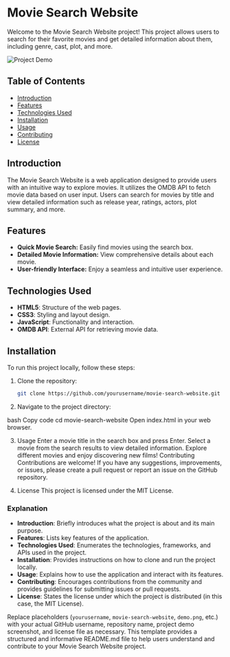 # Movie Search Website

Welcome to the Movie Search Website project! This project allows users to search for their favorite movies and get detailed information about them, including genre, cast, plot, and more.

![Project Demo](demo.png)

## Table of Contents

- [Introduction](#introduction)
- [Features](#features)
- [Technologies Used](#technologies-used)
- [Installation](#installation)
- [Usage](#usage)
- [Contributing](#contributing)
- [License](#license)

## Introduction

The Movie Search Website is a web application designed to provide users with an intuitive way to explore movies. It utilizes the OMDB API to fetch movie data based on user input. Users can search for movies by title and view detailed information such as release year, ratings, actors, plot summary, and more.

## Features

- **Quick Movie Search:** Easily find movies using the search box.
- **Detailed Movie Information:** View comprehensive details about each movie.
- **User-friendly Interface:** Enjoy a seamless and intuitive user experience.

## Technologies Used

- **HTML5**: Structure of the web pages.
- **CSS3**: Styling and layout design.
- **JavaScript**: Functionality and interaction.
- **OMDB API**: External API for retrieving movie data.

## Installation

To run this project locally, follow these steps:

1. Clone the repository:
   ```bash
   git clone https://github.com/yourusername/movie-search-website.git

2. Navigate to the project directory:

bash
Copy code
cd movie-search-website
Open index.html in your web browser.

3. Usage
Enter a movie title in the search box and press Enter.
Select a movie from the search results to view detailed information.
Explore different movies and enjoy discovering new films!
Contributing
Contributions are welcome! If you have any suggestions, improvements, or issues, please create a pull request or report an issue on the GitHub repository.

4. License
This project is licensed under the MIT License.

### Explanation

- **Introduction**: Briefly introduces what the project is about and its main purpose.
- **Features**: Lists key features of the application.
- **Technologies Used**: Enumerates the technologies, frameworks, and APIs used in the project.
- **Installation**: Provides instructions on how to clone and run the project locally.
- **Usage**: Explains how to use the application and interact with its features.
- **Contributing**: Encourages contributions from the community and provides guidelines for submitting issues or pull requests.
- **License**: States the license under which the project is distributed (in this case, the MIT License).

Replace placeholders (`yourusername`, `movie-search-website`, `demo.png`, etc.) with your actual GitHub username, repository name, project demo screenshot, and license file as necessary. This template provides a structured and informative README.md file to help users understand and contribute to your Movie Search Website project.
